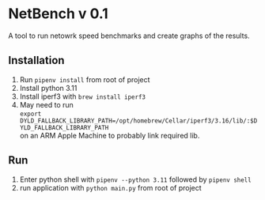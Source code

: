 # NetBench v 0.1
A tool to run netowrk speed benchmarks and create graphs of the results.


## Installation
1. Run `pipenv install` from root of project
2. Install python 3.11
3. Install iperf3 with `brew install iperf3`
2. May need to run <br> 
```export DYLD_FALLBACK_LIBRARY_PATH=/opt/homebrew/Cellar/iperf3/3.16/lib/:$DYLD_FALLBACK_LIBRARY_PATH``` <br>
on an ARM Apple Machine to probably link required lib.

## Run
1. Enter python shell with `pipenv --python 3.11` followed by `pipenv shell`
2. run application with `python main.py` from root of project